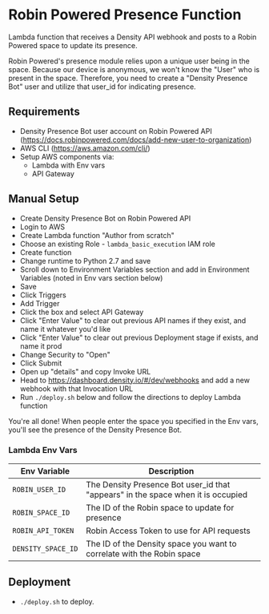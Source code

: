 # Robin Powered Presence Function

Lambda function that receives a Density API webhook and posts to a Robin Powered space to update its presence.

Robin Powered's presence module relies upon a unique user being in the space. Because our device is anonymous, we won't know the "User" who is present in the space. Therefore, you need to create a "Density Presence Bot" user and utilize that user_id for indicating presence. 

## Requirements

- Density Presence Bot user account on Robin Powered API (https://docs.robinpowered.com/docs/add-new-user-to-organization)
- AWS CLI (https://aws.amazon.com/cli/)
- Setup AWS components via: 
  - Lambda with Env vars
  - API Gateway

## Manual Setup

- Create Density Presence Bot on Robin Powered API
- Login to AWS
- Create Lambda function "Author from scratch"
- Choose an existing Role - `lambda_basic_execution` IAM role
- Create function
- Change runtime to Python 2.7 and save
- Scroll down to Environment Variables section and add in Environment Variables (noted in Env vars section below)
- Save
- Click Triggers
- Add Trigger
- Click the box and select API Gateway
- Click "Enter Value" to clear out previous API names if they exist, and name it whatever you'd like
- Click "Enter Value" to clear out previous Deployment stage if exists, and name it prod
- Change Security to "Open"
- Click Submit
- Open up "details" and copy Invoke URL
- Head to https://dashboard.density.io/#/dev/webhooks and add a new webhook with that Invocation URL
- Run `./deploy.sh` below and follow the directions to deploy Lambda function

You're all done! When people enter the space you specified in the Env vars, you'll see the presence of the Density Presence Bot.


### Lambda Env Vars

| Env Variable | Description |
| ------------- | ------------- |
| `ROBIN_USER_ID` | The Density Presence Bot user_id that "appears" in the space when it is occupied |
| `ROBIN_SPACE_ID` | The ID of the Robin space to update for presence |
| `ROBIN_API_TOKEN` | Robin Access Token to use for API requests |
| `DENSITY_SPACE_ID` | The ID of the Density space you want to correlate with the Robin space |

## Deployment

- `./deploy.sh` to deploy.